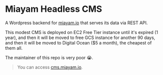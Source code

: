 # Miayam Headless CMS

A Wordpress backend for [miayam.io](https://miayam.io) that serves its data via REST API.

This modest CMS is deployed on EC2 Free Tier instance until it's expired (1 year), and then it will be moved to free GCS instance for another 90 days, and then it will be moved to Digital Ocean ($5 a month), the cheapest of them all.

The maintainer of this repo is very poor 😭.

> You can access [cms.miayam.io](https://cms.miayam.io).
